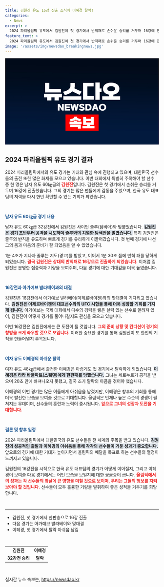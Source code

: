 ```yaml
---
title: 김원진 유도 16강 진출 소식에 이혜경 탈락!
categories:
  - News
excerpt: >
  2024 파리올림픽 유도에서 김원진이 첫 경기에서 반칙패로 손쉬운 승리를 거두며 16강에 진출했다. 다음 상대는 아제르바이젠의 아가예브! 여자부 이혜경은 아쉽게 탈락. 긴장되는 대결의 향방, 함께 지켜보자!
feature_text: >
  2024 파리올림픽 유도에서 김원진이 첫 경기에서 반칙패로 손쉬운 승리를 거두며 16강에 진출했다. 다음 상대는 아제르바이젠의 아가예브! 여자부 이혜경은 아쉽게 탈락. 긴장되는 대결의 향방, 함께 지켜보자!
image: '/assets/img/newsdao_breakingnews.jpg'
---
```


<p><img src="/assets/img/newsdao_breakingnews.jpg" alt="cryptoinkorea 속보" /></p>

<h2 data-ke-size="size26">2024 파리올림픽 유도 경기 결과</h2>

<p data-ke-size="size16">2024 파리올림픽에서의 유도 경기는 기대와 관심 속에 진행되고 있으며, 대한민국 선수들의 출전 또한 많은 화제를 모으고 있습니다. 이번 대회에서 특별히 주목해야 할 선수 중 한 명은 남자 유도 60㎏급의 <b><span style="color: #ee2323;">김원진</span></b>입니다. 김원진은 첫 경기에서 손쉬운 승리를 거두며 16강에 진출했습니다. 그의 경기는 많은 팬들에게 감동을 주었으며, 한국 유도 대표팀의 저력을 다시 한번 확인할 수 있는 기회가 되었습니다.</p>

<p data-ke-size="size16">&nbsp;</p>

<p><b><span style="color: #1a5490;">남자 유도 60㎏급 경기 내용</span></b></p>

<p>남자 유도 60㎏급 32강전에서 김원진은 사이먼 줄루(잠비아)와 맞붙었습니다. <b><span style="background-color: #21538527;">김원진은 경기 초반부터 공격을 시도하며 줄루와의 치열한 탐색전을 벌였습니다.</span></b> 특히 김원진은 줄루의 반칙을 유도하며 빠르게 경기를 유리하게 이끌어갔습니다. 첫 번째 경기에 나선 그의 몸과 마음의 준비가 잘 되었음을 알 수 있었습니다. </p>

<p>1분 4초가 지나자 줄루는 지도(경고)를 받았고, 이어서 1분 30초 쯤에 반칙 패를 당하게 되었습니다. <b><span style="color: #ee2323;">결국 김원진은 상대의 반칙패로 16강으로 진출하게 되었습니다.</span></b> 이처럼 김원진은 분명한 집중력과 기량을 보여주며, 다음 경기에 대한 기대감을 더욱 높였습니다. </p>

<p data-ke-size="size16">&nbsp;</p>

<p><b><span style="color: #1a5490;">16강전과 아가예브 발라베이과의 대결</span></b></p>

<p>김원진은 16강전에서 아가예브 발라베이(아제르바이젠)와의 맞대결이 기다리고 있습니다. <b><span style="background-color: #21538527;">김원진은 아제르바이젠의 대표선수와의 UFC 시합을 통해 더욱 성장할 기회를 가지게 됩니다.</span></b> 아가예브는 국제 대회에서 다수의 경력을 쌓은 실력 있는 선수로 알려져 있어, 김원진이 어떻게 경기를 풀어나갈지도 관심을 모으고 있습니다.</p>

<p>이번 16강전은 김원진에게는 큰 도전이 될 것입니다. <b><span style="color: #ee2323;">그의 준비 상황 및 컨디션이 경기의 향방을 크게 좌우할 것으로 보입니다.</span></b> 이러한 중요한 경기를 통해 김원진이 또 한번의 기적을 만들어낼지 주목됩니다.</p>

<p data-ke-size="size16">&nbsp;</p>

<p><b><span style="color: #1a5490;">여자 유도 이혜경의 아쉬운 탈락</span></b></p>

<p>여자 유도 48㎏급에서 출전한 이혜경은 아쉽게도 첫 경기에서 탈락하게 되었습니다. <b><span style="background-color: #21538527;">이혜경은 타라 바불파트(스웨덴)에게 한판패를 당했습니다.</span></b> 그녀는 세로누르기 공격을 받으며 20초 안에 빠져나오지 못했고, 결국 조기 탈락의 아픔을 겪어야 했습니다.</p>

<p>이혜경의 이번 경기는 많은 이들에게 아쉬움을 남겼지만, 이혜경은 향후의 기회를 통해 더욱 발전한 모습을 보여줄 것으로 기대합니다. 올림픽은 언제나 높은 수준의 경쟁이 펼쳐지는 무대이며, 선수들의 훈련과 노력이 중시됩니다. <b><span style="color: #ee2323;">앞으로 그녀의 성장과 도전을 기대합니다.</span></b></p>

<p data-ke-size="size16">&nbsp;</p>

<p><b><span style="color: #1a5490;">결론 및 향후 일정</span></b></p>

<p>2024 파리올림픽에서 대한민국의 유도 선수들은 전 세계의 주목을 받고 있습니다. <b><span style="background-color: #21538527;">김원진의 성공적인 출발과 이혜경의 아쉬움을 통해 각각의 선수들이 거둔 성과가 중요합니다.</span></b> 앞으로의 경기에 대한 기대가 높아지면서 올림픽의 메달을 목표로 하는 선수들의 열정이 느껴지고 있습니다.</p>

<p>김원진의 16강전을 시작으로 한국 유도 대표팀의 경기가 어떻게 이어질지, 그리고 이혜경이 보여줄 다음 경기에서는 어떤 모습을 보일지에 대한 궁금증이 큽니다. <b><span style="color: #ee2323;">올림픽에서의 성과는 각 선수들의 앞날에 큰 영향을 미칠 것으로 보이며, 우리는 그들의 행보를 지켜보아야 할 것입니다.</span></b> 선수들이 모두 훌륭한 기량을 발휘하여 좋은 성적을 거두기를 희망합니다. </p>

<p data-ke-size="size16">&nbsp;</p>

<hr />

<ul>
  <li>김원진, 첫 경기에서 한판승으로 16강 진출</li>
  <li>다음 경기는 아가예브 발라베이와 맞대결</li>
  <li>이혜경, 첫 경기에서 탈락 아쉬움 남김</li>
</ul>

<p data-ke-size="size16">&nbsp;</p>

<table>
  <tr>
    <td style="text-align: center; height: 17px;"><b>김원진</b></td>
    <td style="text-align: center; height: 17px;"><b>이혜경</b></td>
  </tr>
  <tr>
    <td style="text-align: center; height: 17px;"><b>32강전 승리</b></td>
    <td style="text-align: center; height: 17px;"><b>탈락</b></td>
  </tr>
</table>

<p data-ke-size="size16">&nbsp;</p>
실시간 뉴스 속보는, <a href="https://newsdao.kr" rel="dofollow">https://newsdao.kr</a>


